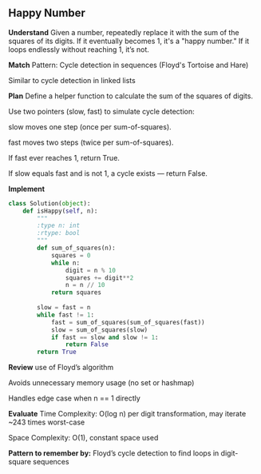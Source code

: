 ##  Happy Number
**Understand**
Given a number, repeatedly replace it with the sum of the squares of its digits. If it eventually becomes 1, it's a "happy number." If it loops endlessly without reaching 1, it’s not.

**Match**
Pattern: Cycle detection in sequences (Floyd's Tortoise and Hare)

Similar to cycle detection in linked lists

**Plan**
Define a helper function to calculate the sum of the squares of digits.

Use two pointers (slow, fast) to simulate cycle detection:

slow moves one step (once per sum-of-squares).

fast moves two steps (twice per sum-of-squares).

If fast ever reaches 1, return True.

If slow equals fast and is not 1, a cycle exists — return False.

**Implement**
```python
class Solution(object):
    def isHappy(self, n):
        """
        :type n: int
        :rtype: bool
        """
        def sum_of_squares(n):
            squares = 0
            while n:
                digit = n % 10
                squares += digit**2
                n = n // 10
            return squares 
        
        slow = fast = n
        while fast != 1:
            fast = sum_of_squares(sum_of_squares(fast))
            slow = sum_of_squares(slow)
            if fast == slow and slow != 1:
                return False
        return True
```

**Review**
use of Floyd’s algorithm

Avoids unnecessary memory usage (no set or hashmap)

Handles edge case when n == 1 directly

**Evaluate**
Time Complexity: O(log n) per digit transformation, may iterate ~243 times worst-case

Space Complexity: O(1), constant space used

**Pattern to remember by:**
 Floyd’s cycle detection to find loops in digit-square sequences